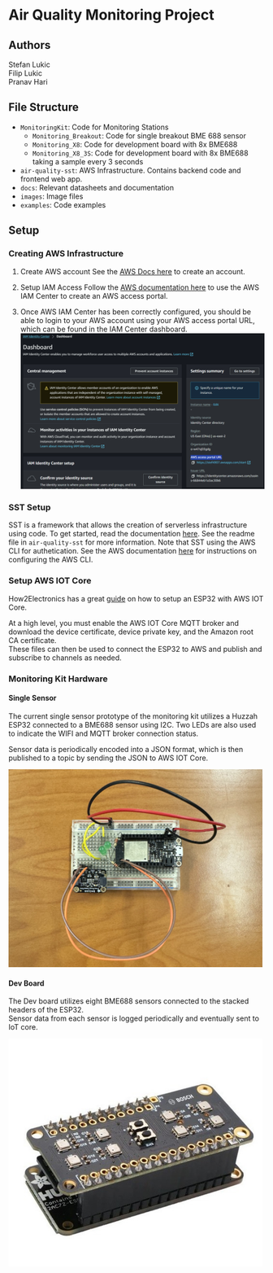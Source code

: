 
# Air Quality Monitoring Project

## Authors

Stefan Lukic  
Filip Lukic  
Pranav Hari

## File Structure  

- `MonitoringKit`: Code for Monitoring Stations  
  - `Monitoring_Breakout`: Code for single breakout BME 688 sensor  
  - `Monitoring_X8`: Code for development board with 8x BME688
  - `Monitoring_X8_3S`: Code for development board with 8x BME688 taking a sample every 3 seconds
- `air-quality-sst`: AWS Infrastructure. Contains backend code and frontend web app.  
- `docs`: Relevant datasheets and documentation
- `images`: Image files
- `examples`: Code examples  

## Setup

### Creating AWS Infrastructure

1. Create AWS account
See the [AWS Docs here](https://docs.aws.amazon.com/accounts/latest/reference/manage-acct-creating.html) to create an account.

2. Setup IAM Access
Follow the [AWS documentation here](https://docs.aws.amazon.com/singlesignon/latest/userguide/get-started-prereqs-considerations.html) to use the AWS IAM Center to create an AWS access portal.

3. Once AWS IAM Center has been correctly configured, you should be able to login to your AWS account using your AWS access portal URL, which can be found in the IAM Center dashboard.
![IAM Center Dashboard](./images/iamCenterDashboard.png)

### SST Setup

SST is a framework that allows the creation of serverless infrastructure using code. To get started, read the documentation [here](https://docs.sst.dev/start/standalone).  See the readme file in `air-quality-sst` for more information.
Note that SST using the AWS CLI for authetication. See the AWS documentation [here](https://docs.aws.amazon.com/cli/latest/userguide/sso-configure-profile-token.html) for instructions on configuring the AWS CLI.  

### Setup AWS IOT Core

How2Electronics has a great [guide](https://how2electronics.com/connecting-esp32-to-amazon-aws-iot-core-using-mqtt/) on how to setup an ESP32 with AWS IOT Core.  

At a high level, you must enable the AWS IOT Core MQTT broker and download the device certificate, device private key, and the Amazon root CA certificate.  
These files can then be used to connect the ESP32 to AWS and publish and subscribe to channels as needed.  

### Monitoring Kit Hardware

#### Single Sensor

The current single sensor prototype of the monitoring kit utilizes a Huzzah ESP32 connected to a BME688 sensor using I2C.
Two LEDs are also used to indicate the WIFI and MQTT broker connection status.

Sensor data is periodically encoded into a JSON format, which is then published to a topic by sending the JSON to AWS IOT Core.  

<img src="./images/prototype.jpg" alt="prototype" width="500"/>

#### Dev Board

The Dev board utilizes eight BME688 sensors connected to the stacked headers of the ESP32.  
Sensor data from each sensor is logged periodically and eventually sent to IoT core.  

<img src="./images/x8_prototype.jpg" alt="dev board prototype" width="500"/>
